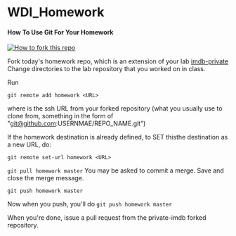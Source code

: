 WDI_Homework 
=================

#### How To Use Git For Your Homework
[![How to fork this
repo](https://github-images.s3.amazonaws.com/help/Bootcamp-Fork.png)](../../fork)

Fork today's homework repo, which is an extension of your lab [imdb-private](https://github.com/clearf/rails-todo-with-contacts)
Change directories to the lab repository that you worked on in class.

Run 

``git remote add homework <URL>``

where <URL> is the ssh URL from your forked repository (what you usually use to clone from, 
something in the form of "git@github.com:USERNMAE/REPO_NAME.git")

If the homework destination is already defined, to SET thisthe destination as a new URL, do:

``git remote set-url homework <URL>`` 

``git pull homework master``
You may be asked to commit a merge. Save and close the merge message. 

``git push homework master``

Now when you push, you'll do 
``git push homework master``

When you're done, issue a pull request from the private-imdb forked repository. 


